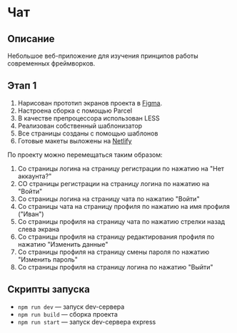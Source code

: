 # Чат

## Описание

Небольшое веб-приложение для изучения принципов работы современных фреймворков.

## Этап 1

1. Нарисован прототип экранов проекта в [Figma](https://www.figma.com/file/HJoESXd9X0SsweylgvoekW/Yandex-Precticum-chat-template?node-id=1%3A616).
2. Настроена сборка с помощью Parcel
3. В качестве препроцессора использован LESS
4. Реализован собственный шаблонизатор
5. Все страницы созданы с помощью шаблонов
6. Готовые макеты выложены на [Netlify](https://incredible-eclair-9c40a6.netlify.app/)

По проекту можно перемещаться таким образом:
1. Со страницы логина на страницу регистрации по нажатию на "Нет аккаунта?"
2. СО страницы регистрации на страницу логина по нажатию на "Войти"
3. Со страницы логина на страницу чата по нажатию "Войти"
4. Со страницы чата на страницу профиля по нажатию на имя профиля ("Иван")
5. Со страницы профиля на страницу чата по нажатию стрелки назад слева экрана
6. Со страницы профиля на страницу редактирования профиля по нажатию "Изменить данные"
7. Со страницы профиля на страницу смены пароля по нажатию "Изменить пароль"
8. Со страницы профиля на страницу логина по нажатию "Выйти"

## Скрипты запуска

- `npm run dev` — запуск dev-сервера
- `npm run build` — сборка проекта
- `npm run start` — запуск dev-сервера express